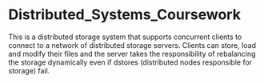 ﻿# Distributed_Systems_Coursework
This is a distributed storage system that supports concurrent clients to connect to a network of distributed storage servers.
Clients can store, load and modify their files and the server takes the responsibility of rebalancing the storage dynamically even if dstores (distributed nodes responsible for storage) fail.
